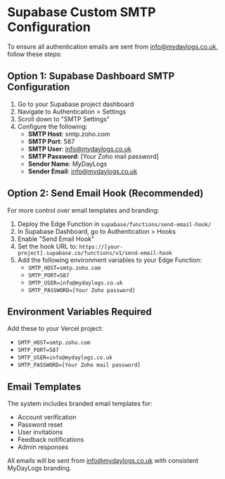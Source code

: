 # Supabase Custom SMTP Configuration

To ensure all authentication emails are sent from info@mydaylogs.co.uk, follow these steps:

## Option 1: Supabase Dashboard SMTP Configuration

1. Go to your Supabase project dashboard
2. Navigate to Authentication > Settings
3. Scroll down to "SMTP Settings"
4. Configure the following:
   - **SMTP Host**: smtp.zoho.com
   - **SMTP Port**: 587
   - **SMTP User**: info@mydaylogs.co.uk
   - **SMTP Password**: [Your Zoho mail password]
   - **Sender Name**: MyDayLogs
   - **Sender Email**: info@mydaylogs.co.uk

## Option 2: Send Email Hook (Recommended)

For more control over email templates and branding:

1. Deploy the Edge Function in `supabase/functions/send-email-hook/`
2. In Supabase Dashboard, go to Authentication > Hooks
3. Enable "Send Email Hook"
4. Set the hook URL to: `https://[your-project].supabase.co/functions/v1/send-email-hook`
5. Add the following environment variables to your Edge Function:
   - `SMTP_HOST=smtp.zoho.com`
   - `SMTP_PORT=587`
   - `SMTP_USER=info@mydaylogs.co.uk`
   - `SMTP_PASSWORD=[Your Zoho password]`

## Environment Variables Required

Add these to your Vercel project:
- `SMTP_HOST=smtp.zoho.com`
- `SMTP_PORT=587`
- `SMTP_USER=info@mydaylogs.co.uk`
- `SMTP_PASSWORD=[Your Zoho mail password]`

## Email Templates

The system includes branded email templates for:
- Account verification
- Password reset
- User invitations
- Feedback notifications
- Admin responses

All emails will be sent from info@mydaylogs.co.uk with consistent MyDayLogs branding.
